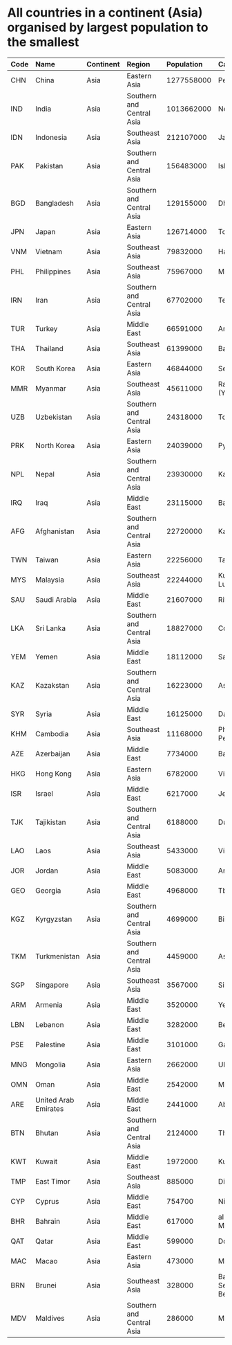 # All countries in a continent (Asia) organised by largest population to the smallest

| Code | Name | Continent | Region | Population | Capital |
| :--- | :--- | :--- | :--- | :--- | :--- |
|CHN|China|Asia|Eastern Asia|1277558000|Peking|
|IND|India|Asia|Southern and Central Asia|1013662000|New Delhi|
|IDN|Indonesia|Asia|Southeast Asia|212107000|Jakarta|
|PAK|Pakistan|Asia|Southern and Central Asia|156483000|Islamabad|
|BGD|Bangladesh|Asia|Southern and Central Asia|129155000|Dhaka|
|JPN|Japan|Asia|Eastern Asia|126714000|Tokyo|
|VNM|Vietnam|Asia|Southeast Asia|79832000|Hanoi|
|PHL|Philippines|Asia|Southeast Asia|75967000|Manila|
|IRN|Iran|Asia|Southern and Central Asia|67702000|Teheran|
|TUR|Turkey|Asia|Middle East|66591000|Ankara|
|THA|Thailand|Asia|Southeast Asia|61399000|Bangkok|
|KOR|South Korea|Asia|Eastern Asia|46844000|Seoul|
|MMR|Myanmar|Asia|Southeast Asia|45611000|Rangoon (Yangon)|
|UZB|Uzbekistan|Asia|Southern and Central Asia|24318000|Toskent|
|PRK|North Korea|Asia|Eastern Asia|24039000|Pyongyang|
|NPL|Nepal|Asia|Southern and Central Asia|23930000|Kathmandu|
|IRQ|Iraq|Asia|Middle East|23115000|Baghdad|
|AFG|Afghanistan|Asia|Southern and Central Asia|22720000|Kabul|
|TWN|Taiwan|Asia|Eastern Asia|22256000|Taipei|
|MYS|Malaysia|Asia|Southeast Asia|22244000|Kuala Lumpur|
|SAU|Saudi Arabia|Asia|Middle East|21607000|Riyadh|
|LKA|Sri Lanka|Asia|Southern and Central Asia|18827000|Colombo|
|YEM|Yemen|Asia|Middle East|18112000|Sanaa|
|KAZ|Kazakstan|Asia|Southern and Central Asia|16223000|Astana|
|SYR|Syria|Asia|Middle East|16125000|Damascus|
|KHM|Cambodia|Asia|Southeast Asia|11168000|Phnom Penh|
|AZE|Azerbaijan|Asia|Middle East|7734000|Baku|
|HKG|Hong Kong|Asia|Eastern Asia|6782000|Victoria|
|ISR|Israel|Asia|Middle East|6217000|Jerusalem|
|TJK|Tajikistan|Asia|Southern and Central Asia|6188000|Dushanbe|
|LAO|Laos|Asia|Southeast Asia|5433000|Vientiane|
|JOR|Jordan|Asia|Middle East|5083000|Amman|
|GEO|Georgia|Asia|Middle East|4968000|Tbilisi|
|KGZ|Kyrgyzstan|Asia|Southern and Central Asia|4699000|Bishkek|
|TKM|Turkmenistan|Asia|Southern and Central Asia|4459000|Ashgabat|
|SGP|Singapore|Asia|Southeast Asia|3567000|Singapore|
|ARM|Armenia|Asia|Middle East|3520000|Yerevan|
|LBN|Lebanon|Asia|Middle East|3282000|Beirut|
|PSE|Palestine|Asia|Middle East|3101000|Gaza|
|MNG|Mongolia|Asia|Eastern Asia|2662000|Ulan Bator|
|OMN|Oman|Asia|Middle East|2542000|Masqat|
|ARE|United Arab Emirates|Asia|Middle East|2441000|Abu Dhabi|
|BTN|Bhutan|Asia|Southern and Central Asia|2124000|Thimphu|
|KWT|Kuwait|Asia|Middle East|1972000|Kuwait|
|TMP|East Timor|Asia|Southeast Asia|885000|Dili|
|CYP|Cyprus|Asia|Middle East|754700|Nicosia|
|BHR|Bahrain|Asia|Middle East|617000|al-Manama|
|QAT|Qatar|Asia|Middle East|599000|Doha|
|MAC|Macao|Asia|Eastern Asia|473000|Macao|
|BRN|Brunei|Asia|Southeast Asia|328000|Bandar Seri Begawan|
|MDV|Maldives|Asia|Southern and Central Asia|286000|Male|
